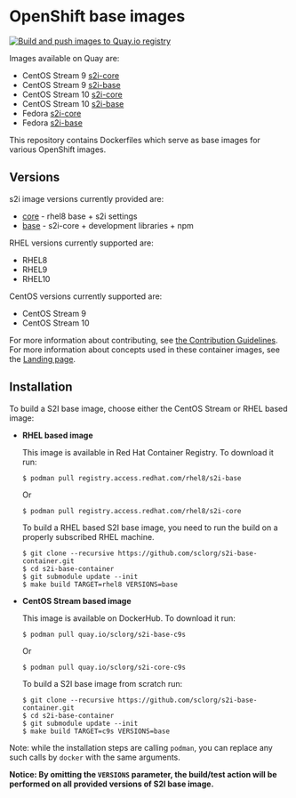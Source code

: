 OpenShift base images
========================================

[![Build and push images to Quay.io registry](https://github.com/sclorg/s2i-base-container/actions/workflows/build-and-push.yml/badge.svg)](https://github.com/sclorg/s2i-base-container/actions/workflows/build-and-push.yml)

Images available on Quay are:
* CentOS Stream 9 [s2i-core](https://quay.io/repository/sclorg/s2i-core-c9s)
* CentOS Stream 9 [s2i-base](https://quay.io/repository/sclorg/s2i-base-c9s)
* CentOS Stream 10 [s2i-core](https://quay.io/repository/sclorg/s2i-core-c10s)
* CentOS Stream 10 [s2i-base](https://quay.io/repository/sclorg/s2i-base-c10s)
* Fedora [s2i-core](https://quay.io/repository/fedora/s2i-core)
* Fedora [s2i-base](https://quay.io/repository/fedora/s2i-base)

This repository contains Dockerfiles which serve as base images for various OpenShift images.

Versions
---------------------------------
s2i image versions currently provided are:
* [core](core/README.md) - rhel8 base + s2i settings
* [base](base/README.md) - s2i-core + development libraries + npm

RHEL versions currently supported are:
* RHEL8
* RHEL9
* RHEL10

CentOS versions currently supported are:
* CentOS Stream 9
* CentOS Stream 10

For more information about contributing, see
[the Contribution Guidelines](https://github.com/sclorg/welcome/blob/master/contribution.md).
For more information about concepts used in these container images, see the
[Landing page](https://github.com/sclorg/welcome).


Installation
---------------
To build a S2I base image, choose either the CentOS Stream or RHEL based image:
*  **RHEL based image**

    This image is available in Red Hat Container Registry. To download it run:

    ```
    $ podman pull registry.access.redhat.com/rhel8/s2i-base
    ```

    Or

    ```
    $ podman pull registry.access.redhat.com/rhel8/s2i-core
    ```

    To build a RHEL based S2I base image, you need to run the build on a properly
    subscribed RHEL machine.

    ```
    $ git clone --recursive https://github.com/sclorg/s2i-base-container.git
    $ cd s2i-base-container
    $ git submodule update --init
    $ make build TARGET=rhel8 VERSIONS=base
    ```

*  **CentOS Stream based image**

    This image is available on DockerHub. To download it run:

    ```
    $ podman pull quay.io/sclorg/s2i-base-c9s
    ```

    Or

    ```
    $ podman pull quay.io/sclorg/s2i-core-c9s
    ```

    To build a S2I base image from scratch run:

    ```
    $ git clone --recursive https://github.com/sclorg/s2i-base-container.git
    $ cd s2i-base-container
    $ git submodule update --init
    $ make build TARGET=c9s VERSIONS=base
    ```

Note: while the installation steps are calling `podman`, you can replace any such calls by `docker` with the same arguments.

**Notice: By omitting the `VERSIONS` parameter, the build/test action will be performed
on all provided versions of S2I base image.**


